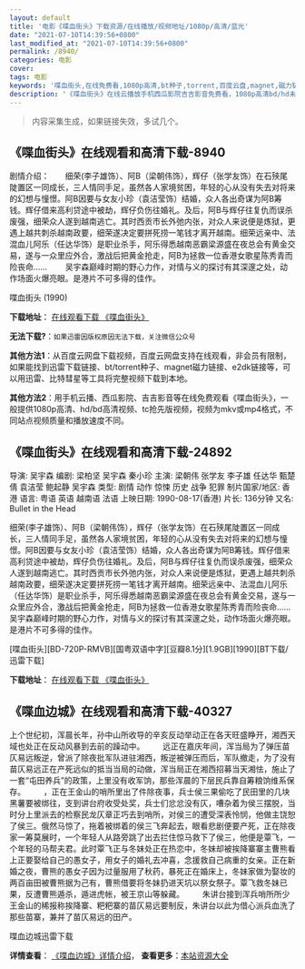 ```yaml
---
layout: default
title: '电影《喋血街头》下载资源/在线播放/视频地址/1080p/高清/蓝光'
date: "2021-07-10T14:39:56+0800"
last_modified_at: "2021-07-10T14:39:56+0800"
permalink: /8940/
categories: 电影
cover:
tags: 电影
keywords: '喋血街头,在线免费看,1080p高清,bt种子,torrent,百度云盘,magnet,磁力链,迅雷下载资源'
description: '《喋血街头》在线云播放手机西瓜影院吉吉影音免费看，1080p高清bd/hd未删减完整版和tc抢先枪版，mkv/mp4格式，附带bt/torrent种子、magnet/磁力链、百度云盘、网盘资源迅雷下载链接'
---
```


>内容采集生成，如果链接失效，多试几个。


## 《喋血街头》在线观看和高清下载-8940

剧情介绍：　　细荣(李子雄饰）、阿B（梁朝伟饰），辉仔（张学友饰）在石殎尾陡置区一同成长，三人情同手足，虽然各人家境贫困，年轻的心从没有失去对将来的幻想与憧憬。阿B因要与女友小珍（袁洁莹饰）结婚，众人各出奇谋为阿B筹钱。辉仔借来高利贷途中被劫，辉仔负伤往婚礼。及后，阿B与辉仔往复仇而误杀废强，细荣众人遂到越南逃亡。其时西贡市长外弛内张，对众人来说便是炼狱，更遇上越共刺杀越南政要，细荣遂决定要拼死捞一笔钱才离开越南。细荣远亲中、法混血儿阿乐（任达华饰）是职业杀手，阿乐得悉越南恶霸梁源盛在夜总会有黄金交易，遂与一众里应外合，激战后把黄金抢走，阿B为拯救一位香港女歌星陈秀青而险丧命…… 　　吴宇森巅峰时期的野心力作，对情与义的探讨有其深邃之处，动作场面火爆亮眼。是港片不可多得的佳作。


喋血街头 (1990)

**下载地址**： [在线观看下载 《喋血街头》](https://www.btbtdy.me/btdy/dy10198.html) 


**无法下载?**：`如果迅雷因版权原因无法下载，关注微信公众号 `

**其他方法1**：从百度云网盘下载视频，百度云网盘支持在线观看，非会员有限制，如果能找到迅雷下载链接、bt/torrent种子、magnet磁力链接、e2dk链接等，可以用迅雷、比特彗星等工具将完整视频下载到本地。

**其他方法2**：用手机云播、西瓜影院、吉吉影音等在线免费观看《喋血街头》，一般提供1080p高清、hd/bd高清视频、tc抢先版视频，视频为mkv或mp4格式，不同站点视频质量和播放速度不同。


## 《喋血街头》在线观看和高清下载-24892

导演: 吴宇森 编剧: 梁柏坚 吴宇森 秦小珍 主演: 梁朝伟 张学友 李子雄 任达华 甄楚倩 袁洁莹 鲍起静 吴宇森 类型: 剧情 动作 惊悚 历史 战争 犯罪 制片国家/地区: 香港 语言: 粤语 英语 越南语 法语 上映日期: 1990-08-17(香港) 片长: 136分钟 又名: Bullet in the Head

细荣(李子雄饰）、阿B（梁朝伟饰），辉仔（张学友饰）在石殎尾陡置区一同成长，三人情同手足，虽然各人家境贫困，年轻的心从没有失去对将来的幻想与憧憬。阿B因要与女友小珍（袁洁莹饰）结婚，众人各出奇谋为阿B筹钱。辉仔借来高利贷途中被劫，辉仔负伤往婚礼。及后，阿B与辉仔往复仇而误杀废强，细荣众人遂到越南逃亡。其时西贡市长外弛内张，对众人来说便是炼狱，更遇上越共刺杀越南政要，细荣遂决定要拼死捞一笔钱才离开越南。细荣远亲中、法混血儿阿乐（任达华饰）是职业杀手，阿乐得悉越南恶霸梁源盛在夜总会有黄金交易，遂与一众里应外合，激战后把黄金抢走，阿B为拯救一位香港女歌星陈秀青而险丧命…… 吴宇森巅峰时期的野心力作，对情与义的探讨有其深邃之处，动作场面火爆亮眼。是港片不可多得的佳作。


[喋血街头][BD-720P-RMVB][国粤双语中字][豆瓣8.1分][1.9GB][1990][BT下载/迅雷下载]

**下载地址**： [在线观看下载 《喋血街头》](https://www.btdx8.com/torrent/bullet_in_the_head_1990.html) 


## 《喋血边城》在线观看和高清下载-40327

上个世纪初，浑晨长年，孙中山所收导的辛亥反动举动正在各天旺盛睁开，湘西天域也处正在反动风暴到去前的躁动中。 　　远正在嘉庆年间，浑当局为了弹压苗仄易远叛逆，曾派了除夜批军队进驻湘西，叛逆被弹压而后，军队撤走，为了没有苗仄易远正在产死远似的抵当当局的动做，浑当局正在湘西招募当天湘怯，施止了一套&ldquo;屯田养兵”的政策，上里没有收军饷，那些浑晨的下层民兵靠自筹粮饷维系保存。 　　，正在王金山的哨所里出了件除夜事，兵士侯三果偷吃了民田里的几块黑薯要被绑往，支到讲台府收受处奖，兵士们忿忿没有仄，嘈杂着为侯三摆脱，当时分上里派去的检察民龙仄章正巧去到哨所，对侯三的遭受深表怜悯，他做主饶恕了侯三。俄然马惊了，拖着被绑着的侯三飞奔起去，眼看悲剧便要产死，正在除夜家一筹莫展时，一个年轻人从路旁跳了出去拦住惊马救下了侯三，他便是覃飞，一个年轻的马帮夫君。此时覃飞正与冬妹处正在热恋中，冬妹却被挨降寨寨主曹熊看上正要娶给自己的愚女子，用女子的婚礼去冲喜，念援救自己病重的女亲。正在新婚之夜，曹熊的愚女子因为过量服用了秋药，暴死正在婚床上，冬妹家做为娶妆的两百亩田被曹熊据为己有，曹熊借要将冬妹扔进天坑以祭女祭子。覃飞救冬妹已果，反遭曹熊遁杀，遁进虎帐，被王京山等躲藏。 　　朱讲台接到浑兵哨所所少王金山的稀报称挨降寨、粑粑寨的苗仄易远要制反，朱讲台以此为借心派兵血洗了那些苗寨，兼并了苗仄易远的田产。


喋血边城迅雷下载

**详情查看**： [《喋血边城》详情介绍](/movie/40327/)， **查看更多**：[本站资源大全](/movie/t/all/)

